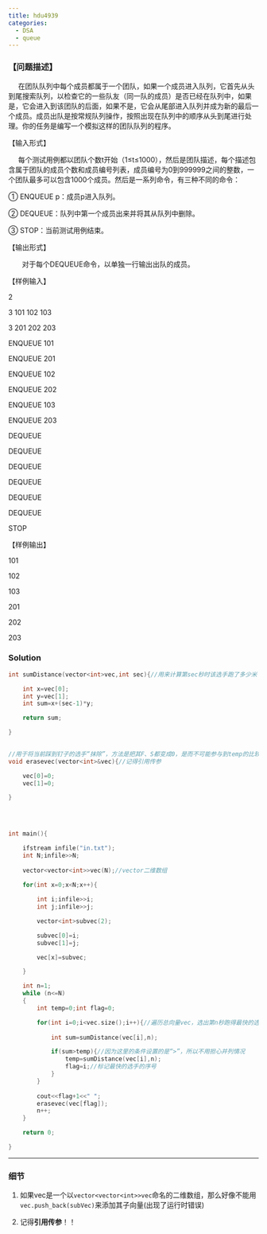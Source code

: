 ```yaml
---
title: hdu4939
categories:
  - DSA
  - queue
---
```

### 【问题描述】

     在团队队列中每个成员都属于一个团队，如果一个成员进入队列，它首先从头到尾搜索队列，以检查它的一些队友（同一队的成员）是否已经在队列中，如果是，它会进入到该团队的后面，如果不是，它会从尾部进入队列并成为新的最后一个成员。成员出队是按常规队列操作，按照出现在队列中的顺序从头到尾进行处理。你的任务是编写一个模拟这样的团队队列的程序。

【输入形式】

     每个测试用例都以团队个数t开始（1≤t≤1000），然后是团队描述，每个描述包含属于团队的成员个数和成员编号列表，成员编号为0到999999之间的整数，一个团队最多可以包含1000个成员。然后是一系列命令，有三种不同的命令：

① ENQUEUE p：成员p进入队列。

② DEQUEUE：队列中第一个成员出来并将其从队列中删除。

③ STOP：当前测试用例结束。

【输出形式】

       对于每个DEQUEUE命令，以单独一行输出出队的成员。

【样例输入】

2

3 101 102 103

3 201 202 203

ENQUEUE 101

ENQUEUE 201

ENQUEUE 102

ENQUEUE 202

ENQUEUE 103

ENQUEUE 203

DEQUEUE

DEQUEUE

DEQUEUE

DEQUEUE

DEQUEUE

DEQUEUE

STOP

【样例输出】

101

102

103

201

202

203

### Solution
```cpp
int sumDistance(vector<int>vec,int sec){//用来计算第sec秒时该选手跑了多少米

    int x=vec[0];
    int y=vec[1];
    int sum=x+(sec-1)*y;

    return sum;

}

  
//用于将当前踩到钉子的选手“抹除”，方法是把其F、S都变成0，是而不可能参与到temp的比较中
void erasevec(vector<int>&vec){//记得引用传参

    vec[0]=0;
    vec[1]=0;

}

  
  

int main(){

    ifstream infile("in.txt");
    int N;infile>>N;
    
    vector<vector<int>>vec(N);//vector二维数组
  
    for(int x=0;x<N;x++){

        int i;infile>>i;
        int j;infile>>j;

        vector<int>subvec(2);

        subvec[0]=i;
        subvec[1]=j;

        vec[x]=subvec;

    }

    int n=1;
    while (n<=N)
    {
        int temp=0;int flag=0;

        for(int i=0;i<vec.size();i++){//遍历总向量vec，选出第n秒跑得最快的选手
        
            int sum=sumDistance(vec[i],n);

            if(sum>temp){//因为这里的条件设置的是“>”，所以不用担心并列情况
                temp=sumDistance(vec[i],n);
                flag=i;//标记最快的选手的序号
            }
        }
        
        cout<<flag+1<<" ";
        erasevec(vec[flag]);
        n++;
    }

    return 0;

}
```

---
### 细节

1. 如果vec是一个以`vector<vector<int>>vec`命名的二维数组，那么好像不能用`vec.push_back(subVec)`来添加其子向量(出现了运行时错误)

2. 记得**引用传参**！！